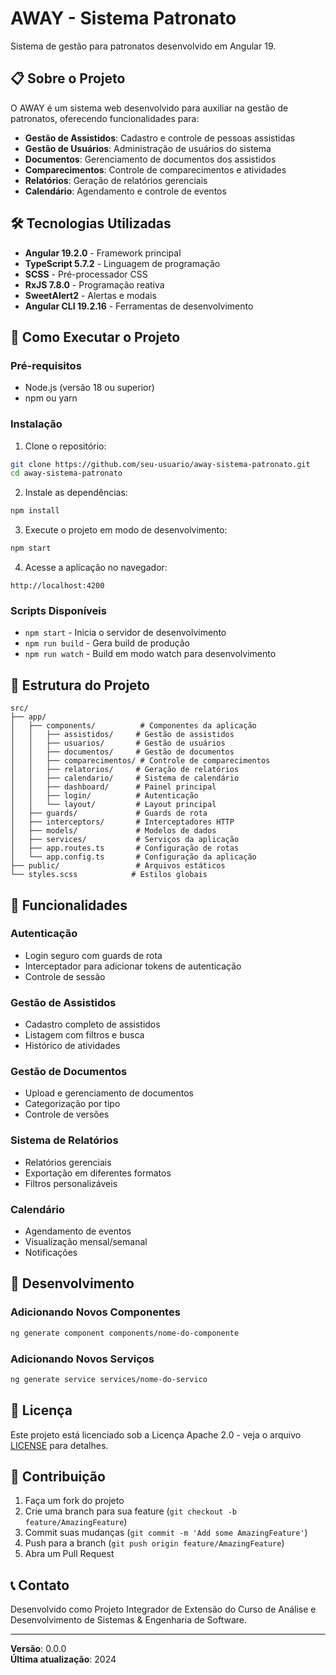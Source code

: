 # AWAY - Sistema Patronato

Sistema de gestão para patronatos desenvolvido em Angular 19.

## 📋 Sobre o Projeto

O AWAY é um sistema web desenvolvido para auxiliar na gestão de patronatos, oferecendo funcionalidades para:

- **Gestão de Assistidos**: Cadastro e controle de pessoas assistidas
- **Gestão de Usuários**: Administração de usuários do sistema
- **Documentos**: Gerenciamento de documentos dos assistidos
- **Comparecimentos**: Controle de comparecimentos e atividades
- **Relatórios**: Geração de relatórios gerenciais
- **Calendário**: Agendamento e controle de eventos

## 🛠️ Tecnologias Utilizadas

- **Angular 19.2.0** - Framework principal
- **TypeScript 5.7.2** - Linguagem de programação
- **SCSS** - Pré-processador CSS
- **RxJS 7.8.0** - Programação reativa
- **SweetAlert2** - Alertas e modais
- **Angular CLI 19.2.16** - Ferramentas de desenvolvimento

## 🚀 Como Executar o Projeto

### Pré-requisitos

- Node.js (versão 18 ou superior)
- npm ou yarn

### Instalação

1. Clone o repositório:
```bash
git clone https://github.com/seu-usuario/away-sistema-patronato.git
cd away-sistema-patronato
```

2. Instale as dependências:
```bash
npm install
```

3. Execute o projeto em modo de desenvolvimento:
```bash
npm start
```

4. Acesse a aplicação no navegador:
```
http://localhost:4200
```

### Scripts Disponíveis

- `npm start` - Inicia o servidor de desenvolvimento
- `npm run build` - Gera build de produção
- `npm run watch` - Build em modo watch para desenvolvimento

## 📁 Estrutura do Projeto

```
src/
├── app/
│   ├── components/          # Componentes da aplicação
│   │   ├── assistidos/     # Gestão de assistidos
│   │   ├── usuarios/       # Gestão de usuários
│   │   ├── documentos/     # Gestão de documentos
│   │   ├── comparecimentos/ # Controle de comparecimentos
│   │   ├── relatorios/     # Geração de relatórios
│   │   ├── calendario/     # Sistema de calendário
│   │   ├── dashboard/      # Painel principal
│   │   ├── login/          # Autenticação
│   │   └── layout/         # Layout principal
│   ├── guards/             # Guards de rota
│   ├── interceptors/       # Interceptadores HTTP
│   ├── models/             # Modelos de dados
│   ├── services/           # Serviços da aplicação
│   ├── app.routes.ts       # Configuração de rotas
│   └── app.config.ts       # Configuração da aplicação
├── public/                 # Arquivos estáticos
└── styles.scss            # Estilos globais
```

## 🔐 Funcionalidades

### Autenticação
- Login seguro com guards de rota
- Interceptador para adicionar tokens de autenticação
- Controle de sessão

### Gestão de Assistidos
- Cadastro completo de assistidos
- Listagem com filtros e busca
- Histórico de atividades

### Gestão de Documentos
- Upload e gerenciamento de documentos
- Categorização por tipo
- Controle de versões

### Sistema de Relatórios
- Relatórios gerenciais
- Exportação em diferentes formatos
- Filtros personalizáveis

### Calendário
- Agendamento de eventos
- Visualização mensal/semanal
- Notificações

## 🧪 Desenvolvimento

### Adicionando Novos Componentes

```bash
ng generate component components/nome-do-componente
```

### Adicionando Novos Serviços

```bash
ng generate service services/nome-do-servico
```

## 📝 Licença

Este projeto está licenciado sob a Licença Apache 2.0 - veja o arquivo [LICENSE](LICENSE) para detalhes.

## 👥 Contribuição

1. Faça um fork do projeto
2. Crie uma branch para sua feature (`git checkout -b feature/AmazingFeature`)
3. Commit suas mudanças (`git commit -m 'Add some AmazingFeature'`)
4. Push para a branch (`git push origin feature/AmazingFeature`)
5. Abra um Pull Request

## 📞 Contato

Desenvolvido como Projeto Integrador de Extensão do Curso de Análise e Desenvolvimento de Sistemas & Engenharia de Software.

---

**Versão**: 0.0.0  
**Última atualização**: 2024